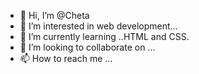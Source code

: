 - 👋 Hi, I’m @Cheta
- 👀 I’m interested in web development...
- 🌱 I’m currently learning ..HTML and CSS.
- 💞️ I’m looking to collaborate on ...
- 📫 How to reach me ...

<!---
Chezman2bad/Chezman2bad is a ✨ special ✨ repository because its `README.md` (this file) appears on your GitHub profile.
You can click the Preview link to take a look at your changes.
--->
